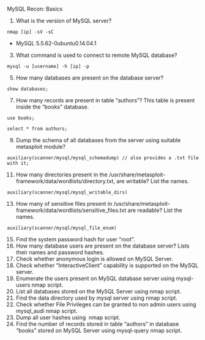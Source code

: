 
MySQL Recon: Basics

1.  What is the version of MySQL server?
```
nmap [ip] -sV -sC
```
- MySQL 5.5.62-0ubuntu0.14.04.1

3.  What command is used to connect to remote MySQL database?
```
mysql -u [username] -h [ip] -p
```

5.  How many databases are present on the database server?
```
show databases;
```

7.  How many records are present in table “authors”? This table is present inside the “books” database.
```
use books;

select * from authors;
```

9.  Dump the schema of all databases from the server using suitable metasploit module?
```
auxiliary(scanner/mysql/mysql_schemadump) // also provides a .txt file with it;
```

11.  How many directories present in the /usr/share/metasploit-framework/data/wordlists/directory.txt, are writable? List the names.
```
auxiliary(scanner/mysql/mysql_writable_dirs)

```

13.  How many of sensitive files present in /usr/share/metasploit-framework/data/wordlists/sensitive_files.txt are readable? List the names.
```
auxiliary(scanner/mysql/mysql_file_enum)

```

15.  Find the system password hash for user "root".
16.  How many database users are present on the database server? Lists their names and password hashes.
17.  Check whether anonymous login is allowed on MySQL Server.
18.  Check whether “InteractiveClient” capability is supported on the MySQL server.
19.  Enumerate the users present on MySQL database server using mysql-users nmap script.
20.  List all databases stored on the MySQL Server using nmap script.
21.  Find the data directory used by mysql server using nmap script.
22.  Check whether File Privileges can be granted to non admin users using mysql_audi nmap script.
23.  Dump all user hashes using  nmap script.
24.  Find the number of records stored in table “authors” in database “books” stored on MySQL Server using mysql-query nmap script.
